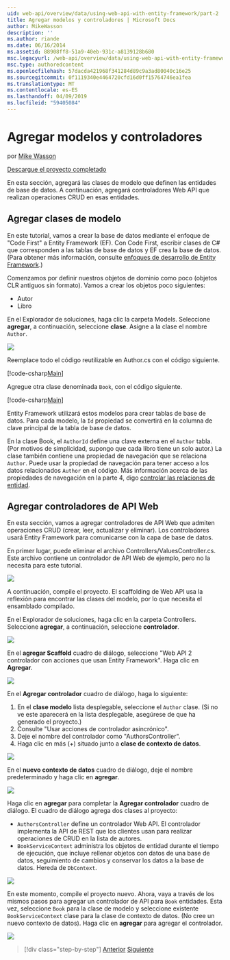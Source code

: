 ```yaml
---
uid: web-api/overview/data/using-web-api-with-entity-framework/part-2
title: Agregar modelos y controladores | Microsoft Docs
author: MikeWasson
description: ''
ms.author: riande
ms.date: 06/16/2014
ms.assetid: 88908ff8-51a9-40eb-931c-a8139128b680
msc.legacyurl: /web-api/overview/data/using-web-api-with-entity-framework/part-2
msc.type: authoredcontent
ms.openlocfilehash: 57dacda421968f341284d89c9a3ad80040c16e25
ms.sourcegitcommit: 0f1119340e4464720cfd16d0ff15764746ea1fea
ms.translationtype: MT
ms.contentlocale: es-ES
ms.lasthandoff: 04/09/2019
ms.locfileid: "59405084"
---
```

# <a name="add-models-and-controllers"></a>Agregar modelos y controladores

por [Mike Wasson](https://github.com/MikeWasson)

[Descargue el proyecto completado](https://github.com/MikeWasson/BookService)

En esta sección, agregará las clases de modelo que definen las entidades de base de datos. A continuación, agregará controladores Web API que realizan operaciones CRUD en esas entidades.

## <a name="add-model-classes"></a>Agregar clases de modelo

En este tutorial, vamos a crear la base de datos mediante el enfoque de "Code First" a Entity Framework (EF). Con Code First, escribir clases de C# que corresponden a las tablas de base de datos y EF crea la base de datos. (Para obtener más información, consulte [enfoques de desarrollo de Entity Framework](https://msdn.microsoft.com/library/ms178359%28v=vs.110%29.aspx#dbfmfcf).)

Comenzamos por definir nuestros objetos de dominio como poco (objetos CLR antiguos sin formato). Vamos a crear los objetos poco siguientes:

- Autor
- Libro

En el Explorador de soluciones, haga clic la carpeta Models. Seleccione **agregar**, a continuación, seleccione **clase**. Asigne a la clase el nombre `Author`.

![](part-2/_static/image1.png)

Reemplace todo el código reutilizable en Author.cs con el código siguiente.

[!code-csharp[Main](part-2/samples/sample1.cs)]

Agregue otra clase denominada `Book`, con el código siguiente.

[!code-csharp[Main](part-2/samples/sample2.cs)]

Entity Framework utilizará estos modelos para crear tablas de base de datos. Para cada modelo, la `Id` propiedad se convertirá en la columna de clave principal de la tabla de base de datos.

En la clase Book, el `AuthorId` define una clave externa en el `Author` tabla. (Por motivos de simplicidad, supongo que cada libro tiene un solo autor.) La clase también contiene una propiedad de navegación que se relaciona `Author`. Puede usar la propiedad de navegación para tener acceso a los datos relacionados `Author` en el código. Más información acerca de las propiedades de navegación en la parte 4, digo [controlar las relaciones de entidad](part-4.md).

## <a name="add-web-api-controllers"></a>Agregar controladores de API Web

En esta sección, vamos a agregar controladores de API Web que admiten operaciones CRUD (crear, leer, actualizar y eliminar). Los controladores usará Entity Framework para comunicarse con la capa de base de datos.

En primer lugar, puede eliminar el archivo Controllers/ValuesController.cs. Este archivo contiene un controlador de API Web de ejemplo, pero no la necesita para este tutorial.

![](part-2/_static/image2.png)

A continuación, compile el proyecto. El scaffolding de Web API usa la reflexión para encontrar las clases del modelo, por lo que necesita el ensamblado compilado.

En el Explorador de soluciones, haga clic en la carpeta Controllers. Seleccione **agregar**, a continuación, seleccione **controlador**.

![](part-2/_static/image3.png)

En el **agregar Scaffold** cuadro de diálogo, seleccione "Web API 2 controlador con acciones que usan Entity Framework". Haga clic en **Agregar**.

![](part-2/_static/image4.png)

En el **Agregar controlador** cuadro de diálogo, haga lo siguiente:

1. En el **clase modelo** lista desplegable, seleccione el `Author` clase. (Si no ve este aparecerá en la lista desplegable, asegúrese de que ha generado el proyecto.)
2. Consulte "Usar acciones de controlador asincrónico".
3. Deje el nombre del controlador como &quot;AuthorsController&quot;.
4. Haga clic en más (+) situado junto a **clase de contexto de datos**.

![](part-2/_static/image5.png)

En el **nuevo contexto de datos** cuadro de diálogo, deje el nombre predeterminado y haga clic en **agregar**.

![](part-2/_static/image6.png)

Haga clic en **agregar** para completar la **Agregar controlador** cuadro de diálogo. El cuadro de diálogo agrega dos clases al proyecto:

- `AuthorsController` define un controlador Web API. El controlador implementa la API de REST que los clientes usan para realizar operaciones de CRUD en la lista de autores.
- `BookServiceContext` administra los objetos de entidad durante el tiempo de ejecución, que incluye rellenar objetos con datos de una base de datos, seguimiento de cambios y conservar los datos a la base de datos. Hereda de `DbContext`.

![](part-2/_static/image7.png)

En este momento, compile el proyecto nuevo. Ahora, vaya a través de los mismos pasos para agregar un controlador de API para `Book` entidades. Esta vez, seleccione `Book` para la clase de modelo y seleccione existente `BookServiceContext` clase para la clase de contexto de datos. (No cree un nuevo contexto de datos). Haga clic en **agregar** para agregar el controlador.

![](part-2/_static/image8.png)

> [!div class="step-by-step"]
> [Anterior](part-1.md)
> [Siguiente](part-3.md)
